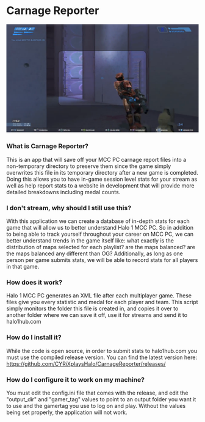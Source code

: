 # Carnage Reporter

![Image of Carnage Reporter stream overlay](https://raw.githubusercontent.com/CYRiXplaysHalo/CarnageReporter/b755295ff99c067f6ac80f18b0a4116294b6d5a1/image.png)

### What is Carnage Reporter?

This is an app that will save off your MCC PC carnage report files into a non-temporary directory to preserve them since the game simply overwrites this file in its temporary directory after a new game is completed. Doing this allows you to have in-game session level stats for your stream as well as help report stats to a website in development that will provide more detailed breakdowns including medal counts.

### I don't stream, why should I still use this?

With this application we can create a database of in-depth stats for each game that will allow us to better understand Halo 1 MCC PC. So in addition to being able to track yourself throughout your career on MCC PC, we can better understand trends in the game itself like: what exactly is the distribution of maps selected for each playlist? are the maps balanced? are the maps balanced any different than OG? Additionally, as long as one person per game submits stats, we will be able to record stats for all players in that game.

### How does it work?

Halo 1 MCC PC generates an XML file after each multiplayer game. These files give you every statistic and medal for each player and team. This script simply monitors the folder this file is created in, and copies it over to another folder where we can save it off, use it for streams and send it to halo1hub.com

### How do I install it?

While the code is open source, in order to submit stats to halo1hub.com you must use the compiled release version. You can find the latest version here: https://github.com/CYRiXplaysHalo/CarnageReporter/releases/

### How do I configure it to work on my machine?

You must edit the config.ini file that comes with the release, and edit the "output_dir" and "gamer_tag" values to point to an output folder you want it to use and the gamertag you use to log on and play. Without the values being set properly, the application will not work.
